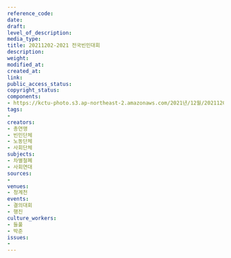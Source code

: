 ```yaml
---
reference_code: 
date: 
draft: 
level_of_description: 
media_type: 
title: 20211202-2021 전국빈민대회
description: 
weight: 
modified_at: 
created_at: 
link: 
public_access_status: 
copyright_status: 
components:
- https://kctu-photo.s3.ap-northeast-2.amazonaws.com/2021년/12월/20211202-2021+전국빈민대회/_1D20413.jpg
tags:
- 
creators:
- 총연맹
- 빈민단체
- 노동단체
- 사회단체
subjects:
- 차별철폐
- 사회연대
sources:
- 
venues:
- 청계천
events:
- 결의대회
- 행진
culture_workers:
- 들풀
- 박준
issues:
- 
---
```

